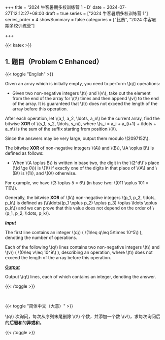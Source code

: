+++
title = '2024 牛客暑期多校训练营 1 - D'
date = 2024-07-27T12:12:27+08:00
draft = true
series = ["2024 牛客暑期多校训练营 1"]
series_order = 4
showSummary = false
categories = ["比赛", "2024 牛客暑期多校训练营"]

+++

{{< katex >}}

## 1. 题目（Problem C Enhanced）

{{< toggle "English" >}}

Given an array which is initially empty, you need to perform \\(q\\) operations:

- Given two non-negative integers \\(t\\) and \\(v\\), take out the element from the end of the array for \\(t\\) times and then append \\(v\\) to the end of the array. It is guaranteed that \\(t\\) does not exceed the length of the array before this operation. 

After each operation, let \\(a_1, a_2, \ldots, a_n\\) be the current array, find the bitwise **XOR** of \\(s_1, s_2, \ldots, s_n\\), where \\(s_i = a_i + a_{i+1} + \ldots + a_n\\) is the sum of the suffix starting from position \\(i\\).

Since the answers may be very large, output them modulo \\(2097152\\).

The bitwise **XOR** of non-negative integers \\(A\\) and \\(B\\), \\(A \oplus B\\) is defined as follows:

- When \\(A \oplus B\\) is written in base two, the digit in the \\(2^d\\)'s place (\\(d \ge 0\\)) is \\(1\\) if exactly one of the digits in that place of \\(A\\) and \\(B\\) is \\(1\\), and \\(0\\) otherwise. 

For example, we have \\(3 \oplus 5 = 6\\) (in base two: \\(011 \oplus 101 = 110\\)).

Generally, the bitwise **XOR** of \\(k\\) non-negative integers \\(p_1, p_2, \ldots, p_k\\) is defined as
(\\(\ldots((p_1 \oplus p_2) \oplus p_3) \oplus \ldots \oplus p_k\\))
and we can prove that this value does not depend on the order of \\(p_1, p_2, \ldots, p_k\\)​.

***<u>Input</u>***

The first line contains an integer \\(q\\) ( \\(1\leq q\leq 5\times 10^5\\) ), denoting the number of operations.

Each of the following \\(q\\) lines contains two non-negative integers \\(t\\) and \\(v\\) ( \\(0\leq v\leq 10^9\\) ), describing an operation, where \\(t\\) does not exceed the length of the array before this operation.

***<u>Output</u>***

Output \\(q\\) lines, each of which contains an integer, denoting the answer.

{{< /toggle >}} 

<br>

{{< toggle "简体中文（大意）" >}}

\\(q\\) 次询问，每次从序列末尾删除 \\(t\\) 个数，并添加一个数 \\(v\\)，求每次询问后的**后缀和**的**异或和**。

{{< /toggle >}} 

